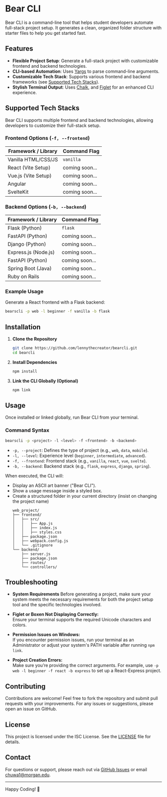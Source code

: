 # Bear CLI

Bear CLI is a command-line tool that helps student developers automate full-stack project setup. It generates a clean, organized folder structure with starter files to help you get started fast.

## Features

- **Flexible Project Setup**: Generate a full-stack project with customizable frontend and backend technologies.
- **CLI-based Automation**: Uses [Yargs](https://github.com/yargs/yargs) to parse command-line arguments.
- **Customizable Tech Stack**: Supports various frontend and backend frameworks (see [Supported Tech Stacks](#supported-tech-stacks)).
- **Stylish Terminal Output**: Uses [Chalk](https://github.com/chalk/chalk), and [Figlet](https://github.com/patorjk/figlet.js) for an enhanced CLI experience.

## Supported Tech Stacks

Bear CLI supports multiple frontend and backend technologies, allowing developers to customize their full-stack setup.


### **Frontend Options (`-f, --frontend`)**
| Framework / Library | Command Flag  |
|--------------------|--------------|
| Vanilla HTML/CSS/JS | `vanilla` |
| React (Vite Setup) | coming soon... |
| Vue.js (Vite Setup) | coming soon... |
| Angular | coming soon... |
| SvelteKit | coming soon... |

### **Backend Options (`-b, --backend`)**
| Framework / Library | Command Flag  |
|--------------------|--------------|
| Flask (Python) | `flask` |
| FastAPI (Python) | coming soon... |
| Django (Python) | coming soon... |
| Express.js (Node.js) | coming soon... |
| FastAPI (Python) | coming soon... |
| Spring Boot (Java) | coming soon... |
| Ruby on Rails | coming soon... |

### **Example Usage**
Generate a React frontend with a Flask backend:
```bash
bearscli -p web -l beginner -f vanilla -b flask
```

## Installation

1. **Clone the Repository**
   ```bash
   git clone https://github.com/lennythecreator/bearcli.git
   cd bearcli
   ```

2. **Install Dependencies**
   ```bash
   npm install
   ```

3. **Link the CLI Globally (Optional)**
   ```bash
   npm link
   ```

## Usage

Once installed or linked globally, run Bear CLI from your terminal.

### **Command Syntax**
```bash
bearscli -p <project> -l <level> -f <frontend> -b <backend>
```
- `-p, --project`: Defines the type of project (e.g., `web`, `data`, `mobile`).  
- `-l, --level`: Experience level (`beginner`, `intermediate`, `advanced`).  
- `-f, --frontend`: Frontend stack (e.g., `vanilla`, `react`, `vue`, `svelte`).  
- `-b, --backend`: Backend stack (e.g., `flask`, `express`, `django`, `spring`).  

When executed, the CLI will:
- Display an ASCII art banner ("Bear CLI").
- Show a usage message inside a styled box.
- Create a structured folder in your current directory (insist on changing the project name)
  ```
  web_project/
  ├── frontend/
  │   ├── src/
  │   │   ├── App.js
  │   │   ├── index.js
  │   │   ├── styles.css
  │   ├── package.json
  │   ├── webpack.config.js
  │   └── .gitignore
  └── backend/
      ├── server.js
      ├── package.json
      ├── routes/
      └── controllers/
  ```

## Troubleshooting

- **System Requirements**
  Before generating a project, make sure your system meets the necessary requirements for both the project setup tool and the specific technologies involved.

- **Figlet or Boxen Not Displaying Correctly:**  
  Ensure your terminal supports the required Unicode characters and colors.

- **Permission Issues on Windows:**  
  If you encounter permission issues, run your terminal as an Administrator or adjust your system's PATH variable after running `npm link`.

- **Project Creation Errors:**  
  Make sure you’re providing the correct arguments. For example, use `-p web -l beginner -f react -b express` to set up a React-Express project.

## Contributing

Contributions are welcome! Feel free to fork the repository and submit pull requests with your improvements. For any issues or suggestions, please open an issue on GitHub.

## License

This project is licensed under the ISC License. See the [LICENSE](LICENSE) file for details.

## Contact

For questions or support, please reach out via [GitHub Issues](https://github.com/lennythecreator/Bear_CLI/issues) or email [chuwa1@morgan.edu](mailto:chuwa1@morgan.edu).

---

Happy Coding! 🚀


